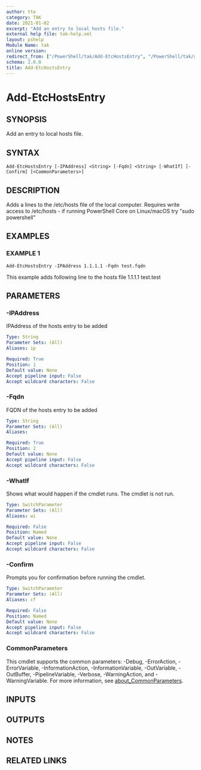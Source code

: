 ```yaml
---
author: tto
category: TAK
date: 2021-01-02
excerpt: "Add an entry to local hosts file."
external help file: tak-help.xml
layout: pshelp
Module Name: tak
online version:
redirect_from: ["/PowerShell/tak/Add-EtcHostsEntry", "/PowerShell/tak/add-etchostsentry", "/PowerShell/add-etchostsentry"]
schema: 2.0.0
title: Add-EtcHostsEntry
---
```


# Add-EtcHostsEntry

## SYNOPSIS
Add an entry to local hosts file.

## SYNTAX

```
Add-EtcHostsEntry [-IPAddress] <String> [-Fqdn] <String> [-WhatIf] [-Confirm] [<CommonParameters>]
```

## DESCRIPTION
Adds a lines to the /etc/hosts file of the local computer.
Requires write access to /etc/hosts - if running PowerShell Core on  Linux/macOS try "sudo powershell"

## EXAMPLES

### EXAMPLE 1
```
Add-EtcHostsEntry -IPAddress 1.1.1.1 -Fqdn test.fqdn
```

This example adds following line to the hosts file
1.1.1.1 test.test

## PARAMETERS

### -IPAddress
IPAddress of the hosts entry to be added

```yaml
Type: String
Parameter Sets: (All)
Aliases: ip

Required: True
Position: 1
Default value: None
Accept pipeline input: False
Accept wildcard characters: False
```

### -Fqdn
FQDN of the hosts entry to be added

```yaml
Type: String
Parameter Sets: (All)
Aliases:

Required: True
Position: 2
Default value: None
Accept pipeline input: False
Accept wildcard characters: False
```

### -WhatIf
Shows what would happen if the cmdlet runs.
The cmdlet is not run.

```yaml
Type: SwitchParameter
Parameter Sets: (All)
Aliases: wi

Required: False
Position: Named
Default value: None
Accept pipeline input: False
Accept wildcard characters: False
```

### -Confirm
Prompts you for confirmation before running the cmdlet.

```yaml
Type: SwitchParameter
Parameter Sets: (All)
Aliases: cf

Required: False
Position: Named
Default value: None
Accept pipeline input: False
Accept wildcard characters: False
```

### CommonParameters
This cmdlet supports the common parameters: -Debug, -ErrorAction, -ErrorVariable, -InformationAction, -InformationVariable, -OutVariable, -OutBuffer, -PipelineVariable, -Verbose, -WarningAction, and -WarningVariable. For more information, see [about_CommonParameters](http://go.microsoft.com/fwlink/?LinkID=113216).

## INPUTS

## OUTPUTS

## NOTES

## RELATED LINKS
